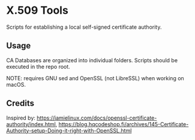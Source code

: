 # X.509 Tools
Scripts for establishing a local self-signed certificate authority. 

## Usage
CA Databases are organized into individual folders. Scripts should be executed in the repo root. 

NOTE: requires GNU sed and OpenSSL (not LibreSSL) when working on macOS.

## Credits
Inspired by: https://jamielinux.com/docs/openssl-certificate-authority/index.html, https://blog.hqcodeshop.fi/archives/145-Certificate-Authority-setup-Doing-it-right-with-OpenSSL.html 
